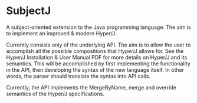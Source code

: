# SubjectJ
A subject-oriented extension to the Java programming language. The aim is to implement an improved & modern Hyper/J.

Currently consists only of the underlying API. The aim is to allow the user to accomplish all the possible compositions that Hyper/J allows for. See the Hyper/J Installation & User Manual PDF for more details on Hyper/J and its semantics. This will be accomplished by first implementing the functionality in the API, then developing the syntax of the new language itself. In other words, the parser should translate the syntax into API calls.

Currently, the API implements the MergeByName, merge and override semantics of the Hyper/J specifications.
